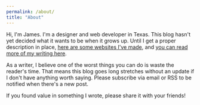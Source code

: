 ```yaml
---
permalink: /about/
title: "About"
---
```


Hi, I'm James. I'm a designer and web developer in Texas. This blog hasn't yet decided what it wants to be when it grows up. Until I get a proper description in place, [here are some websites I've made](https://jamesharris.design/), and [you can read more of my writing here](http://www.dawnpaladin.com/).

As a writer, I believe one of the worst things you can do is waste the reader's time. That means this blog goes long stretches without an update if I don't have anything worth saying. Please subscribe via email or RSS to be notified when there's a new post.

If you found value in something I wrote, please share it with your friends!
